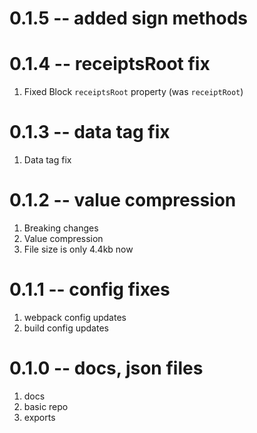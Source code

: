 # 0.1.5 -- added sign methods

# 0.1.4 -- receiptsRoot fix

1. Fixed Block `receiptsRoot` property (was `receiptRoot`)

# 0.1.3 -- data tag fix

1. Data tag fix

# 0.1.2 -- value compression

1. Breaking changes
2. Value compression
3. File size is only 4.4kb now

# 0.1.1 -- config fixes

1. webpack config updates
2. build config updates

# 0.1.0 -- docs, json files

1. docs
2. basic repo
3. exports
